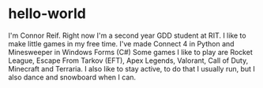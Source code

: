 # hello-world
I'm Connor Reif. Right now I'm a second year GDD student at RIT.
I like to make little games in my free time. I've made Connect 4 in Python and Minesweeper in Windows Forms (C#)
Some games I like to play are Rocket League, Escape From Tarkov (EFT), Apex Legends, Valorant, Call of Duty, Minecraft and Terraria.
I also like to stay active, to do that I usually run, but I also dance and snowboard when I can.
